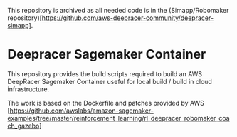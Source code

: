 This repository is archived as all needed code is in the (Simapp/Robomaker repository)[https://github.com/aws-deepracer-community/deepracer-simapp].

# Deepracer Sagemaker Container

This repository provides the build scripts required to build an AWS DeepRacer Sagemaker Container useful for local build / build in cloud infrastructure.

The work is based on the Dockerfile and patches provided by AWS [https://github.com/awslabs/amazon-sagemaker-examples/tree/master/reinforcement_learning/rl_deepracer_robomaker_coach_gazebo] 
